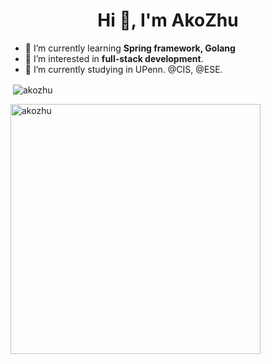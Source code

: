 <h1 align="center">Hi 👋, I'm AkoZhu</h1>
<ul>
  <li>🌱 I’m currently learning <b>Spring framework, Golang</b>
  <li>👀 I’m interested in <b>full-stack development</b>.
  <li>🔭 I’m currently studying in UPenn. @CIS, @ESE.
</ul>

<p>&nbsp;<img align="center"  src="https://github-readme-stats.vercel.app/api?username=akozhu&show_icons=true&theme=tokyonight&locale=en"  alt="akozhu" /></p>

<p><img align="center" src="https://github-readme-stats.vercel.app/api/top-langs?username=akozhu&show_icons=true&theme=tokyonight&locale=en&layout=compact" alt="akozhu" width=400, high=150/></p>



<!--
**AkoZhu/AkoZhu** is a ✨ _special_ ✨ repository because its `README.md` (this file) appears on your GitHub profile.

Here are some ideas to get you started:

- 🔭 I’m currently working on ...
- 🌱 I’m currently learning ...
- 👯 I’m looking to collaborate on ...
- 🤔 I’m looking for help with ...
- 💬 Ask me about ...
- 📫 How to reach me: ...
- 😄 Pronouns: ...
- ⚡ Fun fact: ...
-->
